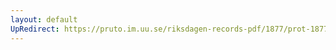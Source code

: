 ```yaml
---
layout: default
UpRedirect: https://pruto.im.uu.se/riksdagen-records-pdf/1877/prot-1877--ak--013/prot-1877--ak--013_049.pdf
---
```

